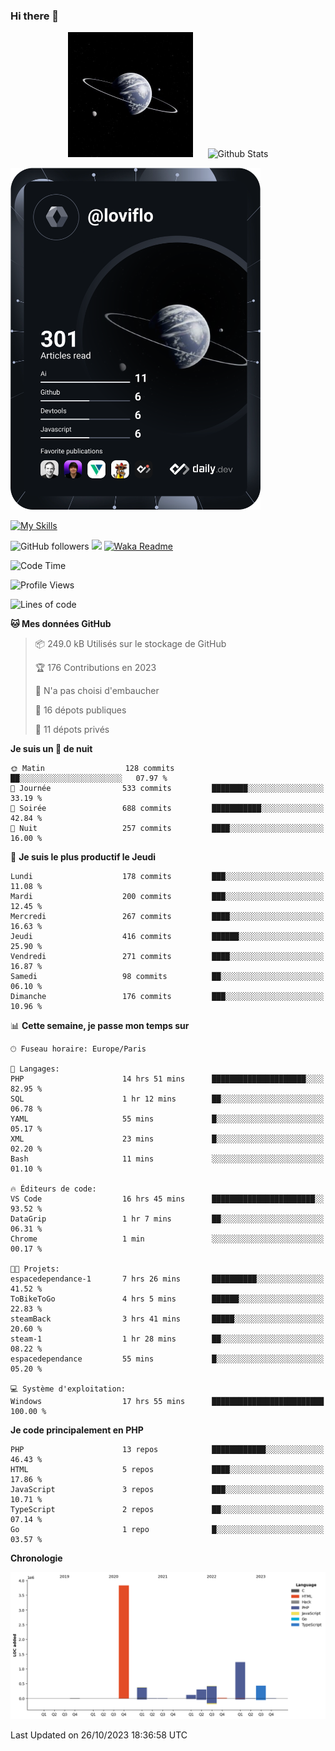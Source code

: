 ### Hi there 👋

<p align="center">
  <img src="https://github.com/Loviflo/Loviflo/blob/main/img/portrait.jpg" alt="Loviflo" height="200" style="margin-right: 20px"/>
  <img src="https://github-readme-stats.vercel.app/api?username=Loviflo&show_icons=true&theme=graywhite" alt="Github Stats" />
</p>

<a href="https://app.daily.dev/loviflo"><img src="https://github.com/loviflo/loviflo/blob/main/devcard.svg" width="400" alt="Loviflo's Dev Card"/></a>


[![My Skills](https://skillicons.dev/icons?i=php,laravel,symfony,mysql,js,ts,html,css,sass,angular,docker,webpack,vscode,figma,git,github,gitlab)](https://skillicons.dev)


![GitHub followers](https://img.shields.io/github/followers/Loviflo?label=Follow&style=social)
![](https://visitor-badge.glitch.me/badge?page_id=Loviflo.Loviflo)
[![Waka Readme](https://github.com/Loviflo/Loviflo/actions/workflows/update-stats.yml/badge.svg)](https://github.com/Loviflo/Loviflo/actions/workflows/update-stats.yml)

<!--START_SECTION:waka-->
![Code Time](http://img.shields.io/badge/Code%20Time-1%2C570%20hrs%2034%20mins-blue)

![Profile Views](http://img.shields.io/badge/Vues%20du%20profil-0-blue)

![Lines of code](https://img.shields.io/badge/Depuis%20Hello%20World%2C%20j%27ai%20%C3%A9crit-6.7%20million%20Lignes%20de%20code-blue)

**🐱 Mes données GitHub** 

> 📦 249.0 kB Utilisés sur le stockage de GitHub 
 > 
> 🏆 176 Contributions en 2023
 > 
> 🚫 N'a pas choisi d'embaucher
 > 
> 📜 16 dépots publiques 
 > 
> 🔑 11 dépots privés 
 > 
**Je suis un 🦉 de nuit** 

```text
🌞 Matin                  128 commits         ██░░░░░░░░░░░░░░░░░░░░░░░   07.97 % 
🌆 Journée                533 commits         ████████░░░░░░░░░░░░░░░░░   33.19 % 
🌃 Soirée                 688 commits         ███████████░░░░░░░░░░░░░░   42.84 % 
🌙 Nuit                   257 commits         ████░░░░░░░░░░░░░░░░░░░░░   16.00 % 
```
📅 **Je suis le plus productif le Jeudi** 

```text
Lundi                    178 commits         ███░░░░░░░░░░░░░░░░░░░░░░   11.08 % 
Mardi                    200 commits         ███░░░░░░░░░░░░░░░░░░░░░░   12.45 % 
Mercredi                 267 commits         ████░░░░░░░░░░░░░░░░░░░░░   16.63 % 
Jeudi                    416 commits         ██████░░░░░░░░░░░░░░░░░░░   25.90 % 
Vendredi                 271 commits         ████░░░░░░░░░░░░░░░░░░░░░   16.87 % 
Samedi                   98 commits          ██░░░░░░░░░░░░░░░░░░░░░░░   06.10 % 
Dimanche                 176 commits         ███░░░░░░░░░░░░░░░░░░░░░░   10.96 % 
```


📊 **Cette semaine, je passe mon temps sur** 

```text
🕑︎ Fuseau horaire: Europe/Paris

💬 Langages: 
PHP                      14 hrs 51 mins      █████████████████████░░░░   82.95 % 
SQL                      1 hr 12 mins        ██░░░░░░░░░░░░░░░░░░░░░░░   06.78 % 
YAML                     55 mins             █░░░░░░░░░░░░░░░░░░░░░░░░   05.17 % 
XML                      23 mins             █░░░░░░░░░░░░░░░░░░░░░░░░   02.20 % 
Bash                     11 mins             ░░░░░░░░░░░░░░░░░░░░░░░░░   01.10 % 

🔥 Éditeurs de code: 
VS Code                  16 hrs 45 mins      ███████████████████████░░   93.52 % 
DataGrip                 1 hr 7 mins         ██░░░░░░░░░░░░░░░░░░░░░░░   06.31 % 
Chrome                   1 min               ░░░░░░░░░░░░░░░░░░░░░░░░░   00.17 % 

🐱‍💻 Projets: 
espacedependance-1       7 hrs 26 mins       ██████████░░░░░░░░░░░░░░░   41.52 % 
ToBikeToGo               4 hrs 5 mins        ██████░░░░░░░░░░░░░░░░░░░   22.83 % 
steamBack                3 hrs 41 mins       █████░░░░░░░░░░░░░░░░░░░░   20.60 % 
steam-1                  1 hr 28 mins        ██░░░░░░░░░░░░░░░░░░░░░░░   08.22 % 
espacedependance         55 mins             █░░░░░░░░░░░░░░░░░░░░░░░░   05.20 % 

💻 Système d'exploitation: 
Windows                  17 hrs 55 mins      █████████████████████████   100.00 % 
```

**Je code principalement en PHP** 

```text
PHP                      13 repos            ████████████░░░░░░░░░░░░░   46.43 % 
HTML                     5 repos             ████░░░░░░░░░░░░░░░░░░░░░   17.86 % 
JavaScript               3 repos             ███░░░░░░░░░░░░░░░░░░░░░░   10.71 % 
TypeScript               2 repos             ██░░░░░░░░░░░░░░░░░░░░░░░   07.14 % 
Go                       1 repo              █░░░░░░░░░░░░░░░░░░░░░░░░   03.57 % 
```



**Chronologie**

![Lines of Code chart](https://raw.githubusercontent.com/Loviflo/Loviflo/main/assets/bar_graph.png)


 Last Updated on 26/10/2023 18:36:58 UTC
<!--END_SECTION:waka-->
